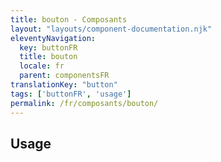 ```yaml
---
title: bouton - Composants
layout: "layouts/component-documentation.njk"
eleventyNavigation:
  key: buttonFR
  title: bouton
  locale: fr
  parent: componentsFR
translationKey: "button"
tags: ['buttonFR', 'usage']
permalink: /fr/composants/bouton/
---
```


## Usage